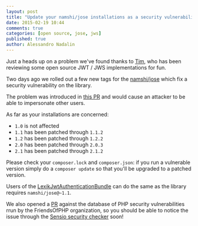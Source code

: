 ```yaml
---
layout: post
title: "Update your namshi/jose installations as a security vulnerability was found"
date: 2015-02-19 10:44
comments: true
categories: [open source, jose, jws]
published: true
author: Alessandro Nadalin
---
```


Just a heads up on a problem we've found
thanks to [Tim](http://www.timmclean.net/),
who has been reviewing some open source JWT / JWS
implementations for fun.

<!-- more -->

Two days ago we rolled out a few new tags for
the [namshi/jose](https://github.com/namshi/jose)
which fix a security vulnerability on the library.

The problem was introduced in [this PR](https://github.com/namshi/jose/pull/7)
and would cause an attacker to be able
to impersonate other users.

As far as your installations are concerned:

* `1.0` is not affected
* `1.1` has been patched through `1.1.2`
* `1.2` has been patched through `1.2.2`
* `2.0` has been patched through `2.0.3`
* `2.1` has been patched through `2.1.2`

Please check your `composer.lock` and `composer.json`:
if you run a vulnerable version simply do a `composer update`
so that you'll be upgraded to a patched version.

Users of the [LexikJwtAuthenticationBundle](https://github.com/lexik/LexikJWTAuthenticationBundle)
can do the same as the library requires `namshi/jose@~1.1`.

We also opened a [PR](https://github.com/FriendsOfPHP/security-advisories/pull/49) against the database of PHP security vulnerabilities
rrun by the FriendsOfPHP organization, so you should be able to notice the
issue through the [Sensio security checker](https://security.sensiolabs.org/check)
soon!